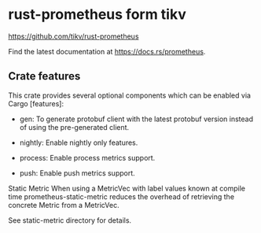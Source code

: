 
# rust-prometheus form tikv

https://github.com/tikv/rust-prometheus


Find the latest documentation at https://docs.rs/prometheus.

## Crate features
This crate provides several optional components which can be enabled via Cargo [features]:

- gen: To generate protobuf client with the latest protobuf version instead of using the pre-generated client.

- nightly: Enable nightly only features.

- process: Enable process metrics support.

- push: Enable push metrics support.

Static Metric
When using a MetricVec with label values known at compile time prometheus-static-metric reduces the overhead of retrieving the concrete Metric from a MetricVec.

See static-metric directory for details.